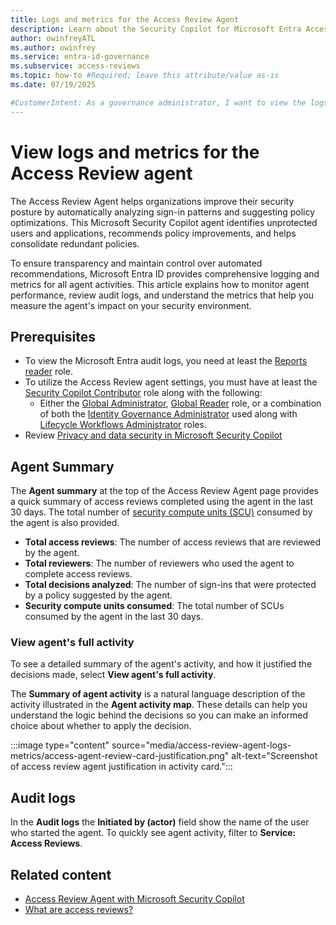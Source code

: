 ```yaml
---
title: Logs and metrics for the Access Review Agent
description: Learn about the Security Copilot for Microsoft Entra Access Review agent metrics and events in audit logs.
author: owinfreyATL
ms.author: owinfrey
ms.service: entra-id-governance
ms.subservice: access-reviews
ms.topic: how-to #Required; leave this attribute/value as-is
ms.date: 07/19/2025

#CustomerIntent: As a governance administrator, I want to view the logs and metrics for access reviews completed with help from the access review agent.
---
```


# View logs and metrics for the Access Review agent

The Access Review Agent helps organizations improve their security posture by automatically analyzing sign-in patterns and suggesting policy optimizations. This Microsoft Security Copilot agent identifies unprotected users and applications, recommends policy improvements, and helps consolidate redundant policies.

To ensure transparency and maintain control over automated recommendations, Microsoft Entra ID provides comprehensive logging and metrics for all agent activities. This article explains how to monitor agent performance, review audit logs, and understand the metrics that help you measure the agent's impact on your security environment.

## Prerequisites

- To view the Microsoft Entra audit logs, you need at least the [Reports reader](../identity/role-based-access-control/permissions-reference.md#reports-reader) role.
- To utilize the Access Review agent settings, you must have  at least the [Security Copilot Contributor](/copilot/security/authentication#assign-security-copilot-access) role along with the following:
   - Either the [Global Administrator](../identity/role-based-access-control/permissions-reference.md#global-administrator), [Global Reader](../identity/role-based-access-control/permissions-reference.md#global-reader) role, or a combination of both the [Identity Governance  Administrator](../identity/role-based-access-control/permissions-reference.md#identity-governance-administrator) used along with [Lifecycle Workflows Administrator](../identity/role-based-access-control/permissions-reference.md#lifecycle-workflows-administrator) roles.
- Review [Privacy and data security in Microsoft Security Copilot](/copilot/security/privacy-data-security)


## Agent Summary

The **Agent summary** at the top of the Access Review Agent page provides a quick summary of access reviews completed using the agent in the last 30 days. The total number of [security compute units (SCU)](/copilot/security/manage-usage) consumed by the agent is also provided.

- **Total access reviews**: The number of access reviews that are reviewed by the agent.
- **Total reviewers**: The number of reviewers who used the agent to complete access reviews.
- **Total decisions analyzed**: The number of sign-ins that were protected by a policy suggested by the agent.
- **Security compute units consumed**: The total number of SCUs consumed by the agent in the last 30 days. 


### View agent's full activity

To see a detailed summary of the agent's activity, and how it justified the decisions made, select **View agent's full activity**.

The **Summary of agent activity** is a natural language description of the activity illustrated in the **Agent activity map**. These details can help you understand the logic behind the decisions so you can make an informed choice about whether to apply the decision.

:::image type="content" source="media/access-review-agent-logs-metrics/access-agent-review-card-justification.png" alt-text="Screenshot of access review agent justification in activity card.":::


## Audit logs 


In the **Audit logs** the **Initiated by (actor)** field show the name of the user who started the agent. To quickly see agent activity, filter to **Service: Access Reviews**. 


## Related content

- [Access Review Agent with Microsoft Security Copilot](access-review-agent.md)
- [What are access reviews?](access-reviews-overview.md)